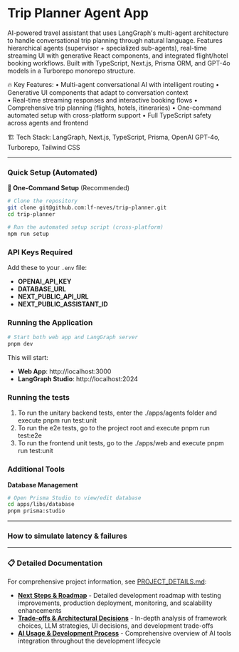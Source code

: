 # Trip Planner Agent App

AI-powered travel assistant that uses LangGraph's multi-agent architecture to handle conversational trip planning through natural language. Features hierarchical agents (supervisor + specialized sub-agents), real-time streaming UI with generative React components, and integrated flight/hotel booking workflows. Built with TypeScript, Next.js, Prisma ORM, and GPT-4o models in a Turborepo monorepo structure.

🔥 Key Features:
• Multi-agent conversational AI with intelligent routing
• Generative UI components that adapt to conversation context  
• Real-time streaming responses and interactive booking flows
• Comprehensive trip planning (flights, hotels, itineraries)
• One-command automated setup with cross-platform support
• Full TypeScript safety across agents and frontend

🏗️ Tech Stack: LangGraph, Next.js, TypeScript, Prisma, OpenAI GPT-4o, Turborepo, Tailwind CSS

---

### Quick Setup (Automated)

**🚀 One-Command Setup** (Recommended)

```bash
# Clone the repository
git clone git@github.com:lf-neves/trip-planner.git
cd trip-planner

# Run the automated setup script (cross-platform)
npm run setup
```

### API Keys Required

Add these to your `.env` file:

- **OPENAI_API_KEY**
- **DATABASE_URL**
- **NEXT_PUBLIC_API_URL**
- **NEXT_PUBLIC_ASSISTANT_ID**

### Running the Application

```bash
# Start both web app and LangGraph server
pnpm dev
```

This will start:

- **Web App**: http://localhost:3000
- **LangGraph Studio**: http://localhost:2024

### Running the tests

1. To run the unitary backend tests, enter the ./apps/agents folder and execute pnpm run test:unit
2. To run the e2e tests, go to the project root and execute pnpm run test:e2e
3. To run the frontend unit tests, go to the ./apps/web and execute pnpm run test:unit

### Additional Tools

**Database Management**

```bash
# Open Prisma Studio to view/edit database
cd apps/libs/database
pnpm prisma:studio
```

---

### How to simulate latency & failures

---

### 📋 Detailed Documentation

For comprehensive project information, see [PROJECT_DETAILS.md](./PROJECT_DETAILS.md):

- **[Next Steps & Roadmap](./PROJECT_DETAILS.md#next-steps--roadmap)** - Detailed development roadmap with testing improvements, production deployment, monitoring, and scalability enhancements
- **[Trade-offs & Architectural Decisions](./PROJECT_DETAILS.md#trade-offs--decisions)** - In-depth analysis of framework choices, LLM strategies, UI decisions, and development trade-offs
- **[AI Usage & Development Process](./PROJECT_DETAILS.md#ai-usage--development-process)** - Comprehensive overview of AI tools integration throughout the development lifecycle
